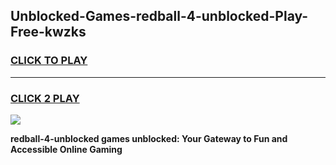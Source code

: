 
## Unblocked-Games-redball-4-unblocked-Play-Free-kwzks
<h3>
<a href="https://premium76.site?title=redball-4-unblocked&ref=12A">CLICK TO PLAY</a></h3>
<hr>

<h3>
<a href="https://premium76.site?title=redball-4-unblocked&ref=12A">CLICK 2 PLAY</a>
  
</h3>

<a href="https://premium76.site?title=redball-4-unblocked&ref=12A"><img src="https://clearcache.store/games.png"></a>


**redball-4-unblocked games unblocked: Your Gateway to Fun and Accessible Online Gaming**
